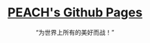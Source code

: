 <title>PEACH的小站  |  为世界上所有的美好而战！</title>
<h1 style="text-align:center;"><a href="/">PEACH's Github Pages</a></h1>
<p style="text-align:center;"><q>为世界上所有的美好而战！</q></p>
